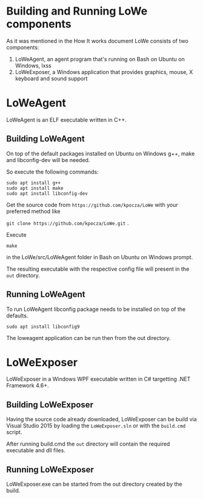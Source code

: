 # Building and Running LoWe components

As it was mentioned in the How It works document LoWe consists of two components:

1. LoWeAgent, an agent program that's running on Bash on Ubuntu on Windows, lxss
2. LoWeExposer, a Windows application that provides graphics, mouse, X keyboard and sound support

# LoWeAgent

LoWeAgent is an ELF executable written in  C++.

## Building LoWeAgent

On top of the default packages installed on Ubuntu on Windows g++, make and libconfig-dev will be needed.

So execute the following commands:

```
sudo apt install g++
sudo apt install make
sudo apt install libconfig-dev
```

Get the source code from ```https://github.com/kpocza/LoWe``` with your preferred method like 

```git clone https://github.com/kpocza/LoWe.git``` .

Execute

```make```

in the LoWe/src/LoWeAgent folder in  Bash on Ubuntu on Windows prompt.

The resulting executable with the respective config file will present in the ```out``` directory.

## Running LoWeAgent

To run LoWeAgent libconfig package needs to be installed on top of the defaults.

```sudo apt install libconfig9```

The loweagent application can be run then from the out directory.

# LoWeExposer

LoWeExposer in a Windows WPF executable written in C# targetting .NET Framework 4.6+.

## Building LoWeExposer

Having the source code already downloaded, LoWeExposer can be build via Visual Studio 2015 by loading the ```LoWeExposer.sln``` or with the ```build.cmd``` script.

After running build.cmd the ```out``` directory will contain the required executable and dll files.

## Running LoWeExposer

LoWeExposer.exe can be started from the out directory created by the build.